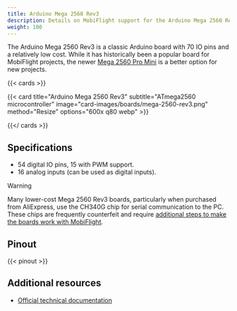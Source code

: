 ```yaml
---
title: Arduino Mega 2560 Rev3
description: Details on MobiFlight support for the Arduino Mega 2560 Rev3
weight: 100
---
```


The Arduino Mega 2560 Rev3 is a classic Arduino board with 70 IO pins and a relatively low cost.
While it has historically been a popular board for MobiFlight projects, the newer [Mega 2560 Pro Mini](/boards/mega-2560-pro-mini) is a better option for new projects.

{{< cards >}}

{{< card title="Arduino Mega 2560 Rev3" subtitle="ATmega2560 microcontroller" image="card-images/boards/mega-2560-rev3.png" method="Resize" options="600x q80 webp" >}}

{{</ cards >}}

## Specifications

- 54 digital IO pins, 15 with PWM support.
- 16 analog inputs (can be used as digital inputs).

> [!WARNING]
> Many lower-cost Mega 2560 Rev3 boards, particularly when purchased from AliExpress, use the CH340G chip
> for serial communication to the PC. These chips are frequently counterfeit and require
> [additional steps to make the boards work with MobiFlight](https://www.badcasserole.com/arduino-nano-with-ch340-chips-connection-issues/).

## Pinout

{{< pinout >}}

## Additional resources

- [Official technical documentation](https://docs.arduino.cc/hardware/mega-2560/)
